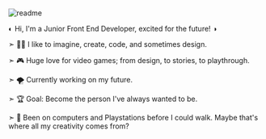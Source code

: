 ###

![readme]([https://github.com/CiurescuP/CiurescuP/assets/102490292/4869403f-ba63-408a-97fb-1ba23c9e9181](https://images.unsplash.com/photo-1484417894907-623942c8ee29?q=80&w=1932&auto=format&fit=crop&ixlib=rb-4.0.3&ixid=M3wxMjA3fDB8MHxwaG90by1wYWdlfHx8fGVufDB8fHx8fA%3D%3D))

◐ Hi, I'm a Junior Front End Developer, excited for the future! ◑

➣ 👩‍💻 I like to imagine, create, code, and sometimes design.

➣ 🎮 Huge love for video games; from design, to stories, to playthrough.

➣ 🌪️ Currently working on my future.

➣ 🏆 Goal: Become the person I've always wanted to be.

➣ 🎨 Been on computers and Playstations before I could walk. Maybe that's where all my creativity comes from? 


<!--
**CiurescuP/CiurescuP** is a ✨ _special_ ✨ repository because its `README.md` (this file) appears on your GitHub profile.

Here are some ideas to get you started:

- 🔭 I’m currently working on ...
- 🌱 I’m currently learning ...
- 👯 I’m looking to collaborate on ...
- 🤔 I’m looking for help with ...
- 💬 Ask me about ...
- 📫 How to reach me: ...
- 😄 Pronouns: ...
- ⚡ Fun fact: ...
-->
